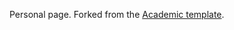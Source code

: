 Personal page. Forked from the [Academic template](https://github.com/academicpages/academicpages.github.io).
